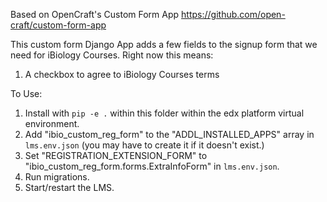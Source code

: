 Based on OpenCraft's Custom Form App
https://github.com/open-craft/custom-form-app

This custom form Django App adds a few fields to the signup form that we need for iBiology Courses.
Right now this means:
  1. A checkbox to agree to iBiology Courses terms

To Use:

1. Install with `pip -e .` within this folder within the edx platform virtual environment.
2. Add "ibio_custom_reg_form" to the "ADDL_INSTALLED_APPS" array in `lms.env.json` (you may have to create it if it doesn't exist.)
3. Set "REGISTRATION_EXTENSION_FORM" to "ibio_custom_reg_form.forms.ExtraInfoForm" in `lms.env.json`.
4. Run migrations.
5. Start/restart the LMS.
